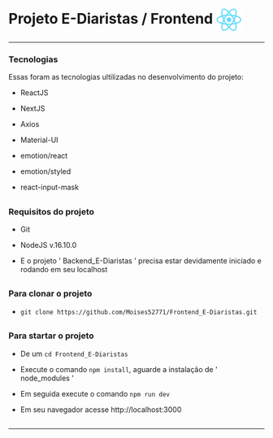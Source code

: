 #                 Projeto E-Diaristas / Frontend    <img align="center" alt="React" height="50" width="50" src="https://raw.githubusercontent.com/devicons/devicon/master/icons/react/react-original.svg">          
***


### Tecnologias
Essas foram as tecnologias ultilizadas no desenvolvimento do projeto:

*   ReactJS

*   NextJS

*   Axios

*   Material-UI

*   emotion/react

*   emotion/styled

*   react-input-mask

##




### Requisitos do projeto                     

*   Git

*   NodeJS v.16.10.0

*   E o projeto ' Backend_E-Diaristas ' precisa estar devidamente iniciado e rodando em seu
    localhost

##



### Para clonar o projeto                     


*   `git clone https://github.com/Moises52771/Frontend_E-Diaristas.git`

##



                

### Para startar o projeto


*   De um `cd Frontend_E-Diaristas`

*   Execute o comando `npm install`, aguarde a instalação de ' node_modules '

*   Em seguida execute o comando `npm run dev`

*   Em seu navegador acesse http://localhost:3000

##

***
